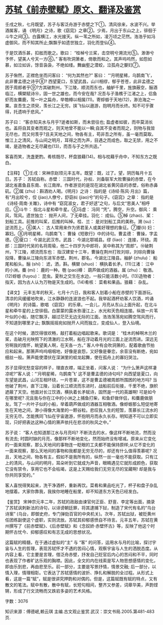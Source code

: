 # [苏轼《前赤壁赋》原文、翻译及鉴赏](https://www.vrrw.net/wx/14147.html)

壬戌之秋，七月既望，苏子与客泛舟游于赤壁之下①。清风徐来，水波不兴。举酒属客，诵 《明月》之诗，歌《窈窕》之章②。少焉，月出于东山之上，徘徊于斗牛之间③。白露横江，水光接天。纵一苇之所如，凌万顷之茫然。浩浩乎如冯虚御风，而不知其所止;飘飘乎如遗世独立，羽化而登仙④。

于是饮酒乐甚，扣舷而歌之。歌曰： “桂棹兮兰桨，击空明兮溯流光⑤。渺渺兮予怀，望美人兮天一方⑥。” 客有吹洞箫者，倚歌而和之。其声呜呜然，如怨如慕，如泣如诉，馀音袅袅，不绝如缕。舞幽壑之潜蛟，泣孤舟之嫠妇⑦。

苏子愀然，正襟危坐而问客曰： “何为其然也?” 客曰： “‘月明星稀，乌鹊南飞’，此非曹孟德之诗乎⑧? 西望夏口，东望武昌，山川相缪，郁乎苍苍，此非孟德之困于周郎者乎⑨?方其破荆州，下江陵，顺流而东也，舳舻千里，旌旗蔽空，酾酒临江，横槊赋诗⑩，固一世之雄也，而今安在哉? 况吾与子渔樵于江渚之上，侣鱼虾而友麋鹿，驾一叶之扁舟，举匏樽以相属(11)。寄蜉蝣于天地(12)，渺沧海之一粟。哀吾生之须臾，羡长江之无穷。挟飞仙以遨游，抱明月而长终。知不可乎骤得，托遗响于悲风。”

苏子曰： “客亦知夫水与月乎?逝者如斯，而未尝往也; 盈虚者如彼，而卒莫消长也。盖将自其变者而观之，则天地曾不能以一瞬;自其不变者而观之，则物与我皆无尽也，而又何羡乎?且夫天地之间，物各有主，苟非吾之所有，虽一毫而莫取。惟江上之清风，与山间之明月，耳得之而为声，目遇之而成色，取之无禁，用之不竭，是造物者之无尽藏也(13)，而吾与子之所共适。”

客喜而笑，洗盏更酌。肴核既尽，杯盘狼藉(14)。相与枕藉乎舟中，不知东方之既白。



【注释】 ①壬戌：宋神宗赵顼元丰五年。既望：既，过了。望，阴历每月十五日。苏子： 苏轼自称。赤壁： 三国时代，孙权、刘备联军大败曹操的赤壁，在今湖北省嘉鱼县东南、长江南岸。作者游览的是现在湖北省黄冈县的赤壁，俗称赤鼻矶。②属 (zhu)：斟酒劝人喝。《明月》之诗： 指的是《诗经·陈风·月出》篇，有“月出皎兮，佼 (jiao)人僚兮，舒窈纠 (jiao)兮”的句子。《窈窕》之章： 指的是《诗经·周南·关雎》，诗中有 “窈窕淑女，君子好逑”之句，与后文“思美人”相呼应。③斗牛： 指北斗星和牵牛星。④冯虚： 冯同 “凭”。腾空，升空。御风： 乘风，驾风。遗世独立： 抛开人间，了无牵挂。羽化： 成仙。⑤棹 (zhao)、桨： 划船工具。前推的叫桨，后推的叫棹。桂、兰： 是对划船工具的美称。溯 (su)： 逆流而上。⑥美人： 古人常用来作为贤君圣人或美好理想的象征。⑦嫠(li) 妇： 寡妇。⑧月明星稀，乌鹊南飞： 曹操《短歌行》中的诗句。曹孟德： 曹操，字孟德。⑨夏口： 今湖北武汉市。武昌： 今湖北鄂城县。缪 (liao)： 连接，环绕。周郎：三国时代吴的名将周瑜，他二十四岁为中郎将，吴中称其为“周郎”。⑩破荆州，下江陵，顺流而东也： 指汉建安十三年，曹操在荆州打败刘琮，刘琮向曹操投降，曹操从江陵向东进军赤壁。荆州，郡名，今湖北江陵县。舳舻 (zhulu)： 船尾和船头。酾 (shi)： 滤，洒，斟。横槊 (shuo)： 横执着长矛。(11)江渚： 江中的小洲。麋 (mi)： 鹿的一种。匏 (pao)樽： 葫芦做成的酒器。属 (zhu)： 敬酒。(12)蜉蝣 (fuyou)： 昆虫。夏秋之交生在水边，一般只能活数小时。(13)造物者： 指天，因为古人认为万物是天生成的。(14)肴核： 菜肴和果品。狼藉： 杂乱。

【译文】 元丰五年的秋天，七月十六日，我和客人划着小船在赤壁的下面游玩。清凉的风缓缓地吹来，江水静静的连波浪也不起。我举起酒杯劝客人饮酒，吟诵 《明月》 的诗篇，歌唱 《窈窕》 的乐章。一会儿，月亮从东山上面升起，在北斗星和牵牛星的上空徘徊。白蒙蒙的露水弥漫江上，水光和天色相连接。纵放一片苇叶似的小船，随它飘浮，越过茫茫无边无际的江面。浩浩荡荡宛如腾空驾风而行，不知道到哪里才止; 飘飘摇摇宛如抛开人间而独立，变成仙人，登入仙境。

在这个时候，酒饮得很欢畅，敲打着船边唱起歌来。歌词是： “桂木的棹啊木兰的桨，击破月光映照下的清澈的江水啊，船在浮动着月光的江面上逆流而进。深远无穷啊我的情怀，眺望美人啊，在天各一方。” 客人中有会吹洞箫的，配着歌曲节拍应和起来。那箫声呜呜咽咽地，好像是哀怨，又好像是眷恋，余音没有断绝，宛如细丝一般。箫声能使潜伏在深渊里的蛟龙起舞，使在孤舟上的寡妇哭泣。

苏子显得忧愁变容的样子，理直衣襟，端正坐着，问客人说： “为什么箫声这样凄凉呢?”客人说：“‘月明星稀，乌鹊南飞’ 这不是曹孟德的诗句吗? 向西望是夏口，向东望是武昌，山河互相环绕，一片苍翠，这不是曹孟德被周郎所围困的地方吗? 当他破了荆州，直下江陵，沿着长江顺流而东进时，战船前后衔接，千里不绝，旗帜遮蔽了天空。他面对长江饮酒，横执着长矛赋诗，固然是一代的英雄啊! 可是如今在哪里呢? 况且我与你在江中的小洲之上捕鱼打柴，和鱼虾做伴侣，和麋鹿做朋友。驾了一片叶子似的小船，举着葫芦做成的酒器互相敬酒。像蜉蝣那么短促地寄生在天地之间，渺小得像大海里的一颗谷粒。悲叹我人生的短暂，羡慕长江流水的无穷无尽。怎能携同飞仙在宇宙遨游，怀抱明月而永久长存。明知道不可以立即实现，只好把表达这种心情的箫声依托在悲凉的秋风之中。”

苏子说： “客人也知道那江水与月亮吗? 不断流去的水，像这样不断地流，然而没有流去; 时圆时缺的月亮，像那样不断地变化，然而始终没有增减。原来从它变化的一面来观察，那么天地间的事物连一眨眼的工夫都不能保持原样;从它不变化的一面来观察，那么天地间的事物和我都是无穷无尽的，却还有什么值得羡慕呢? 况且，天地之间，物各有主，假如不是我所有的，纵然一丝一毫也不能获取。只有江上的清风，与山间的明月，耳朵听到它就成为声音，眼睛遇见它就形成颜色，获取它没有禁令，享用它也不会枯竭，这是上天赐给我们无穷无尽的宝藏啊! 却是我与你共同享受的。”

客人喜悦得笑起来，洗干净酒杯，重新再饮。菜肴和果品吃光了，杯子和盘子杂乱地摆着。大家你靠我，我挨你地睡在船里，却不知道东方天色已经发白。

【鉴赏】 宋神宗元丰二年，苏轼的政敌由谏官何正臣、舒亶、李定等出面，摘录了苏轼讽刺新法的诗句，以诽谤朝廷罪，将其逮捕下狱，制造了宋代有名的“乌台诗案” (乌台，即御史府，专门弹劾百官的中央机关)。次年，苏轼出狱，被贬黄州任团练副使这个虚职，实则流放。苏轼其抑郁感愤自不待言。元丰五年，苏轼在黄州撰写了《前赤壁赋》、《后赤壁赋》和《念奴娇·赤壁怀古》等，反映了他这个时期怀古忧今、抑郁感叹和有志无成的思想状况。

这篇赋的精髓，在于通过虚拟的“主” 与 “客” 的问答，运用水与月的比喻，探讨宇宙与人生的哲理，表现苏轼怀才不遇的苦闷心情，观察宇宙与人生的洒脱态度。从内容上看，它主要是言理，借泛舟赤壁，抒发自己贬官后内心的苦闷和不平，同时也表现了作者旷达乐观的胸襟。因此，全文的内在线索是写人物思想感情的变化，即由乐到悲，再由悲至乐。前一部分，主要是写景抒情，情景交融; 后一部分，以情入理，情理相彰。它表达了苏轼感情的波折、挣扎和解脱的全过程。从形式上看，这是一篇“赋”，赋是很讲究押韵和对偶的。但是，这篇赋既有赋的特点，又有散文的笔法。赋中有散，散中有赋，长短句相间，整齐又参差，词章华美，声韵铿锵，形成了行文流畅而又跌宕多姿的艺术风格。

字数：3076

知识来源：傅德岷,赖云琪 主编.古文观止鉴赏.武汉：崇文书局.2005.第481-483页.

